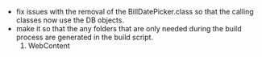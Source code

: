 - fix issues with the removal of the BillDatePicker.class so that the calling classes now use the DB objects.
- make it so that the any folders that are only needed during the build process are generated in the build script.
  1. WebContent
